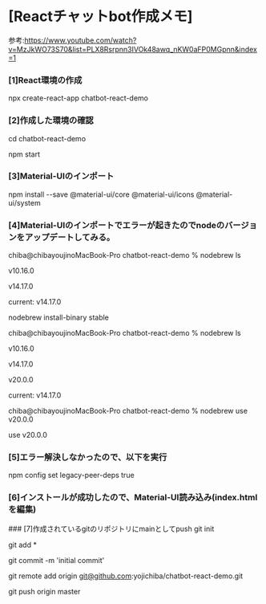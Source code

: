 # [Reactチャットbot作成メモ]
参考:https://www.youtube.com/watch?v=MzJkWO73S70&list=PLX8Rsrpnn3IVOk48awq_nKW0aFP0MGpnn&index=1
### [1]React環境の作成
npx create-react-app chatbot-react-demo
### [2]作成した環境の確認
cd chatbot-react-demo

npm start
### [3]Material-UIのインポート
npm install --save @material-ui/core @material-ui/icons @material-ui/system
### [4]Material-UIのインポートでエラーが起きたのでnodeのバージョンをアップデートしてみる。
chiba@chibayoujinoMacBook-Pro chatbot-react-demo % nodebrew ls

v10.16.0

v14.17.0

current: v14.17.0

nodebrew install-binary stable

chiba@chibayoujinoMacBook-Pro chatbot-react-demo % nodebrew ls

v10.16.0

v14.17.0

v20.0.0

current: v14.17.0

chiba@chibayoujinoMacBook-Pro chatbot-react-demo % nodebrew use v20.0.0          

use v20.0.0
### [5]エラー解決しなかったので、以下を実行
npm config set legacy-peer-deps true

### [6]インストールが成功したので、Material-UI読み込み(index.htmlを編集)
<link rel="stylesheet" href="https://fonts.googleapis.com/css?family=Roboto:300,400,500,700&display=swap" />

<link rel="stylesheet" href="https://fonts.googleapis.com/icon?family=Material+Icons" />
### [7]作成されているgitのリポジトリにmainとしてpush
git init

git add *

git commit -m 'initial commit'

git remote add origin git@github.com:yojichiba/chatbot-react-demo.git

git push origin master
